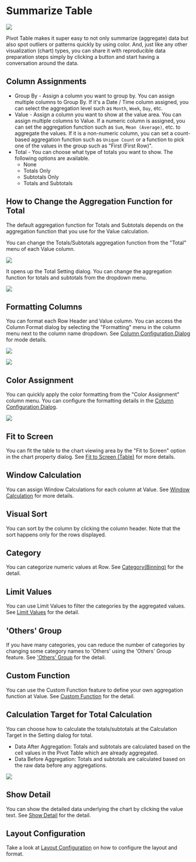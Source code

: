 # Summarize Table 

![](images/stable1.png)

Pivot Table makes it super easy to not only summarize (aggregate) data but also spot outliers or patterns quickly by using color. And, just like any other visualization (chart) types, you can share it with reproducible data preparation steps simply by clicking a button and start having a conversation around the data.


## Column Assignments

* Group By - Assign a column you want to group by. You can assign multiple columns to Group By. If it's a Date / Time column assigned, you can select the aggregation level such as `Month`, `Week`, `Day`, etc. 
* Value - Assign a column you want to show at the value area. You can assign multiple columns to Value. If a numeric column is assigned, you can set the aggregation function such as `Sum`, `Mean (Average)`, etc. to aggregate the values. If it is a non-numeric column, you can set a count-based aggregation function such as `Unique Count` or a function to pick one of the values in the group such as "First (First Row)". 
* Total - You can choose what type of totals you want to show. The following options are available. 
  * None 
  * Totals Only 
  * Subtotals Only 
  * Totals and Subtotals



## How to Change the Aggregation Function for Total

The default aggregation function for Totals and Subtotals depends on the aggregation function that you use for the Value calculation. 

You can change the Totals/Subtotals aggregation function from the "Total" menu of each Value column. 


![](images/stable6.png)

It opens up the Total Setting dialog. You can change the aggregation function for totals and subtotals from the dropdown menu.  


![](images/stable7.png)


## Formatting Columns

You can format each Row Header and Value column. You can access the Column Format dialog by selecting the "Formatting" menu in the column menu next to the column name dropdown. See 
[Column Configuration Dialog](column-configuration-dialog.md) for mode details.

![](images/stable2.png)

![](images/stable3.png)


## Color Assignment 

You can quickly apply the color formatting from the "Color Assignment" column menu. You can configure the formatting details in the [Column Configuration Dialog](column-configuration-dialog.md).


![](images/stable_viz_format_menu.png)

## Fit to Screen


You can fit the table to the chart viewing area by the "Fit to Screen" option in the chart property dialog. See [Fit to Screen (Table)](viz/table-fit-to-screen.md) for more details.

## Window Calculation 

You can assign Window Calculations for each column at Value. See [Window Calculation](window-calc.md) for more details.


## Visual Sort 

You can sort by the column by clicking the column header. Note that the sort happens only for the rows displayed.

## Category 

You can categorize numeric values at Row. See [Category(Binning)](category.md) for the detail.

## Limit Values

You can use Limit Values to filter the categories by the aggregated values. See [Limit Values](limit.md) for the detail. 


## 'Others' Group

If you have many categories, you can reduce the number of categories by changing some category names to 'Others' using the 'Others' Group feature. See ['Others' Group](others-group.md) for the detail. 


## Custom Function

You can use the Custom Function feature to define your own aggregation function at Value. See [Custom Function](custom-function.md) for the detail.


## Calculation Target for Total Calculation

You can choose how to calculate the totals/subtotals at the Calculation Target in the Setting dialog for total.

* Data After Aggregation: Totals and subtotals are calculated based on the cell values in the Pivot Table which are already aggregated. 
* Data Before Aggregation: Totals and subtotals are calculated based on the raw data before any aggregations. 



![](images/stable8.png)


## Show Detail

You can show the detailed data underlying the chart by clicking the value text. See [Show Detail](show-detail.md) for the detail.


## Layout Configuration

Take a look at [Layout Configuration](layout.md) on how to configure the layout and format. 
